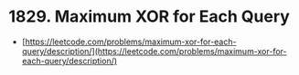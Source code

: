 # 1829. Maximum XOR for Each Query

- [https://leetcode.com/problems/maximum-xor-for-each-query/description/](https://leetcode.com/problems/maximum-xor-for-each-query/description/)
